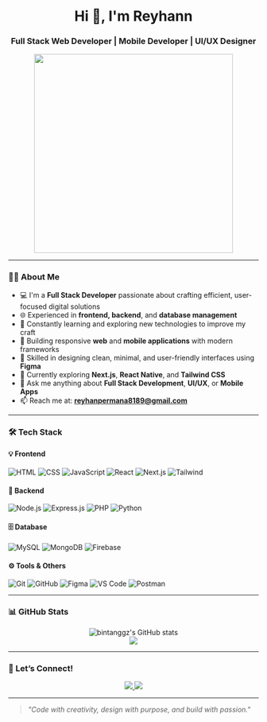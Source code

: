 <h1 align="center">Hi 👋, I'm Reyhann</h1>
<h3 align="center">Full Stack Web Developer | Mobile Developer | UI/UX Designer</h3>

<p align="center">
  <img src="https://media.giphy.com/media/qgQUggAC3Pfv687qPC/giphy.gif" width="400"/>
</p>

---

### 👨‍💻 About Me

- 💻 I'm a **Full Stack Developer** passionate about crafting efficient, user-focused digital solutions  
- 🌐 Experienced in **frontend, backend**, and **database management**
- 🧠 Constantly learning and exploring new technologies to improve my craft  
- 📱 Building responsive **web** and **mobile applications** with modern frameworks  
- 🎨 Skilled in designing clean, minimal, and user-friendly interfaces using **Figma**  
- 🚀 Currently exploring **Next.js**, **React Native**, and **Tailwind CSS**
- 💬 Ask me anything about **Full Stack Development**, **UI/UX**, or **Mobile Apps**
- 📫 Reach me at: **reyhanpermana8189@gmail.com**

---

### 🛠️ Tech Stack

#### 💡 Frontend
![HTML](https://img.shields.io/badge/HTML5-E34F26?style=flat&logo=html5&logoColor=white)
![CSS](https://img.shields.io/badge/CSS3-1572B6?style=flat&logo=css3&logoColor=white)
![JavaScript](https://img.shields.io/badge/JavaScript-F7DF1E?style=flat&logo=javascript&logoColor=black)
![React](https://img.shields.io/badge/React-20232A?style=flat&logo=react&logoColor=61DAFB)
![Next.js](https://img.shields.io/badge/Next.js-000000?style=flat&logo=next.js&logoColor=white)
![Tailwind](https://img.shields.io/badge/Tailwind_CSS-38B2AC?style=flat&logo=tailwind-css&logoColor=white)

#### 🧩 Backend
![Node.js](https://img.shields.io/badge/Node.js-339933?style=flat&logo=node.js&logoColor=white)
![Express.js](https://img.shields.io/badge/Express.js-000000?style=flat&logo=express&logoColor=white)
![PHP](https://img.shields.io/badge/PHP-777BB4?style=flat&logo=php&logoColor=white)
![Python](https://img.shields.io/badge/Python-3776AB?style=flat&logo=python&logoColor=white)

#### 🗄️ Database
![MySQL](https://img.shields.io/badge/MySQL-4479A1?style=flat&logo=mysql&logoColor=white)
![MongoDB](https://img.shields.io/badge/MongoDB-47A248?style=flat&logo=mongodb&logoColor=white)
![Firebase](https://img.shields.io/badge/Firebase-FFCA28?style=flat&logo=firebase&logoColor=black)

#### ⚙️ Tools & Others
![Git](https://img.shields.io/badge/Git-F05032?style=flat&logo=git&logoColor=white)
![GitHub](https://img.shields.io/badge/GitHub-181717?style=flat&logo=github&logoColor=white)
![Figma](https://img.shields.io/badge/Figma-F24E1E?style=flat&logo=figma&logoColor=white)
![VS Code](https://img.shields.io/badge/VS_Code-007ACC?style=flat&logo=visual-studio-code&logoColor=white)
![Postman](https://img.shields.io/badge/Postman-FF6C37?style=flat&logo=postman&logoColor=white)

---

### 📊 GitHub Stats

<p align="center">
  <img src="https://github-readme-stats.vercel.app/api?username=bintanggz&show_icons=true&theme=tokyonight" alt="bintanggz's GitHub stats"/>
  <br/>
  <img src="https://github-readme-stats.vercel.app/api/top-langs/?username=bintanggz&layout=compact&theme=tokyonight"/>
</p>

---

### 🤝 Let’s Connect!
<p align="center">
  <a href="https://www.instagram.com/ryyhnnnn1">
    <img src="https://img.shields.io/badge/Instagram-E4405F?style=flat&logo=instagram&logoColor=white"/>
  </a>
  <a href="mailto:reyhanpermana8189@gmail.com">
    <img src="https://img.shields.io/badge/Email-D14836?style=flat&logo=gmail&logoColor=white"/>
  </a>
</p>

---

> *"Code with creativity, design with purpose, and build with passion."*
